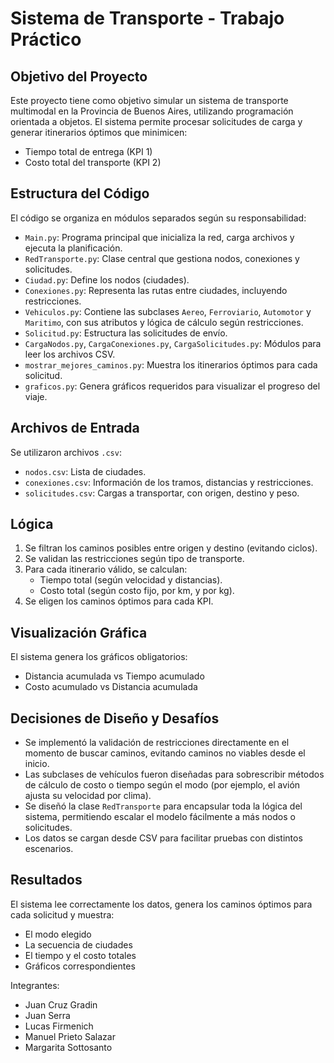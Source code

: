 
# Sistema de Transporte - Trabajo Práctico

## Objetivo del Proyecto
Este proyecto tiene como objetivo simular un sistema de transporte multimodal en la Provincia de Buenos Aires, utilizando programación orientada a objetos. El sistema permite procesar solicitudes de carga y generar itinerarios óptimos que minimicen:
- Tiempo total de entrega (KPI 1)
- Costo total del transporte (KPI 2)

## Estructura del Código
El código se organiza en módulos separados según su responsabilidad:

- `Main.py`: Programa principal que inicializa la red, carga archivos y ejecuta la planificación.
- `RedTransporte.py`: Clase central que gestiona nodos, conexiones y solicitudes.
- `Ciudad.py`: Define los nodos (ciudades).
- `Conexiones.py`: Representa las rutas entre ciudades, incluyendo restricciones.
- `Vehiculos.py`: Contiene las subclases `Aereo`, `Ferroviario`, `Automotor` y `Maritimo`, con sus atributos y lógica de cálculo según restricciones.
- `Solicitud.py`: Estructura las solicitudes de envío.
- `CargaNodos.py`, `CargaConexiones.py`, `CargaSolicitudes.py`: Módulos para leer los archivos CSV.
- `mostrar_mejores_caminos.py`: Muestra los itinerarios óptimos para cada solicitud.
- `graficos.py`: Genera gráficos requeridos para visualizar el progreso del viaje.

## Archivos de Entrada
Se utilizaron archivos `.csv`:
- `nodos.csv`: Lista de ciudades.
- `conexiones.csv`: Información de los tramos, distancias y restricciones.
- `solicitudes.csv`: Cargas a transportar, con origen, destino y peso.

## Lógica
1. Se filtran los caminos posibles entre origen y destino (evitando ciclos).
2. Se validan las restricciones según tipo de transporte.
3. Para cada itinerario válido, se calculan:
   - Tiempo total (según velocidad y distancias).
   - Costo total (según costo fijo, por km, y por kg).
4. Se eligen los caminos óptimos para cada KPI.

## Visualización Gráfica
El sistema genera los gráficos obligatorios:
- Distancia acumulada vs Tiempo acumulado
- Costo acumulado vs Distancia acumulada

## Decisiones de Diseño y Desafíos
- Se implementó la validación de restricciones directamente en el momento de buscar caminos, evitando caminos no viables desde el inicio.
- Las subclases de vehículos fueron diseñadas para sobrescribir métodos de cálculo de costo o tiempo según el modo (por ejemplo, el avión ajusta su velocidad por clima).
- Se diseñó la clase `RedTransporte` para encapsular toda la lógica del sistema, permitiendo escalar el modelo fácilmente a más nodos o solicitudes.
- Los datos se cargan desde CSV para facilitar pruebas con distintos escenarios.

## Resultados
El sistema lee correctamente los datos, genera los caminos óptimos para cada solicitud y muestra:
- El modo elegido
- La secuencia de ciudades
- El tiempo y el costo totales
- Gráficos correspondientes

Integrantes:
- Juan Cruz Gradin
- Juan Serra
- Lucas Firmenich
- Manuel Prieto Salazar
- Margarita Sottosanto
